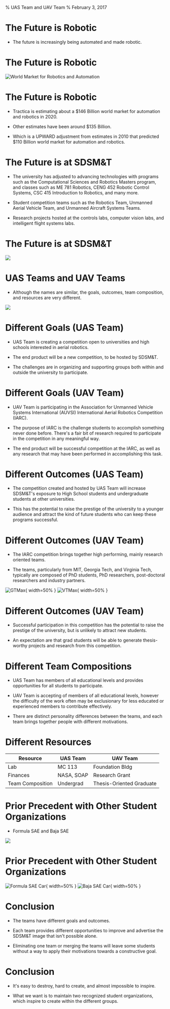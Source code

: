 % UAS Team and UAV Team
% February 3, 2017

# The Future is Robotic

- The future is increasingly being automated and made robotic.

# The Future is Robotic

![World Market for Robotics and Automation](chart.jpg)

# The Future is Robotic

- Tractica is estimating about a $146 Billion world market for
  automation and robotics in 2020.

- Other estimates have been around $135 Billion.

- Which is a UPWARD adjustment from estimates in 2010 that predicted
  $110 Billion world market for automation and robotics.

# The Future is at SDSM&T

- The university has adjusted to advancing technologies with programs
  such as the Computational Sciences and Robotics Masters program, and classes
  such as ME 781 Robotics, CENG 452 Robotic Control Systems, CSC 415
  Introduction to Robotics, and many more.

- Student competition teams such as the Robotics Team, Unmanned Aerial
  Vehicle Team, and Unmanned Aircraft Systems Teams.

- Research projects hosted at the controls labs, computer vision labs,
  and intelligent flight systems labs.

# The Future is at SDSM&T

![](labs.png)

# UAS Teams and UAV Teams

- Although the names are similar, the goals, outcomes, team
  composition, and resources are very different.

![](venn.png)

# Different Goals (UAS Team)

- UAS Team is creating a competition open to universities and high
  schools interested in aerial robotics.

- The end product will be a new competition, to be hosted by SDSM&T.

- The challenges are in organizing and supporting groups both within
  and outside the university to participate.

# Different Goals (UAV Team)

- UAV Team is participating in the Association for Unmanned Vehicle
  Systems International (AUVSI) International Aerial Robotics
  Competition (IARC).

- The purpose of IARC is the challenge students to accomplish
  something never done before.  There's a fair bit of research
  required to participate in the competition in any meaningful way.

- The end product will be successful competition at the IARC, as well
  as any research that may have been performed in accomplishing this
  task.

# Different Outcomes (UAS Team)

- The competition created and hosted by UAS Team will increase
  SDSM&T's exposure to High School students and undergraduate students
  at other universities.

- This has the potential to raise the prestige of the university to a
  younger audience and attract the kind of future students who can
  keep these programs successful.

# Different Outcomes (UAV Team)

- The IARC competition brings together high performing, mainly
  research oriented teams.

- The teams, particularly from MIT, Georgia Tech, and Virginia Tech,
  typically are composed of PhD students, PhD researchers,
  post-doctoral researchers and industry partners.

![GTMax](gtmax.jpg){ width=50% } ![VTMax](vtmax.jpg){ width=50% }

# Different Outcomes (UAV Team)

- Successful participation in this competition has the potential to
  raise the prestige of the university, but is unlikely to attract new
  students.

- An expectation are that grad students will be able to generate
  thesis-worthy projects and research from this competition.

# Different Team Compositions

- UAS Team has members of all educational levels and provides
  opportunities for all students to participate.

- UAV Team is accepting of members of all educational levels, however
  the difficulty of the work often may be exclusionary for less
  educated or experienced members to contribute effectively.

- There are distinct personality differences between the teams, and
  each team brings together people with different motivations.

# Different Resources

Resource         | UAS Team   | UAV Team
-----------------|------------|----------------
Lab              | MC 113     | Foundation Bldg
Finances         | NASA, SOAP | Research Grant
Team Composition | Undergrad  | Thesis-Oriented Graduate

# Prior Precedent with Other Student Organizations

- Formula SAE and Baja SAE

![](formula-baja.png)

# Prior Precedent with Other Student Organizations

![Formula SAE Car](formula.jpg){ width=50% } ![Baja SAE Car](baja.jpg){ width=50% }

# Conclusion

- The teams have different goals and outcomes.

- Each team provides different opportunities to improve and advertise
  the SDSM&T image that isn't possible alone.

- Eliminating one team or merging the teams will leave some students
  without a way to apply their motivations towards a constructive
  goal.

# Conclusion

- It's easy to destroy, hard to create, and almost impossible to
  inspire.

- What we want is to maintain two recognized student organizations,
  which inspire to create within the different groups.
